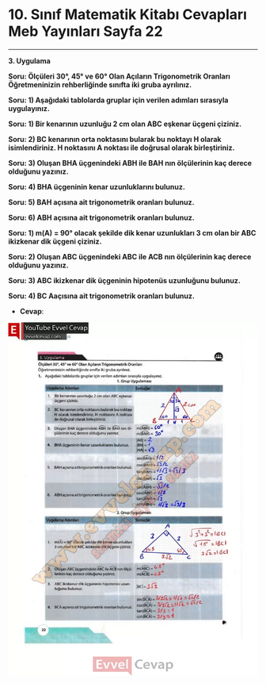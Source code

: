 # 10. Sınıf Matematik Kitabı Cevapları Meb Yayınları Sayfa 22

---

**3. Uygulama**

**Soru: Ölçüleri 30°, 45° ve 60° Olan Açıların Trigonometrik Oranları Öğretmeninizin rehberliğinde sınıfta iki gruba ayrılınız.**

**Soru: 1) Aşağıdaki tablolarda gruplar için verilen adımları sırasıyla uygulayınız.**

**Soru: 1) Bir kenarının uzunluğu 2 cm olan ABC eşkenar üçgeni çiziniz.**

**Soru: 2) BC kenarının orta noktasını bularak bu noktayı H olarak isimlendiriniz. H noktasını A noktası ile doğrusal olarak birleştiriniz.**

**Soru: 3) Oluşan BHA üçgenindeki ABH ile BAH nın ölçülerinin kaç derece olduğunu yazınız.**

**Soru: 4) BHA üçgeninin kenar uzunluklarını bulunuz.**

**Soru: 5) BAH açısına ait trigonometrik oranları bulunuz.**

**Soru: 6) ABH açısına ait trigonometrik oranları bulunuz.**

**Soru: 1) m(A) = 90° olacak şekilde dik kenar uzunlukları 3 cm olan bir ABC ikizkenar dik üçgeni çiziniz.**

**Soru: 2) Oluşan ABC üçgenindeki ABC ile ACB nın ölçülerinin kaç derece olduğunu yazınız.**

**Soru: 3) ABC ikizkenar dik üçgeninin hipotenüs uzunluğunu bulunuz.**

**Soru: 4) BC Aaçısına ait trigonometrik oranları bulunuz.**

-   **Cevap**:

![Image 1](./image_1.webp)